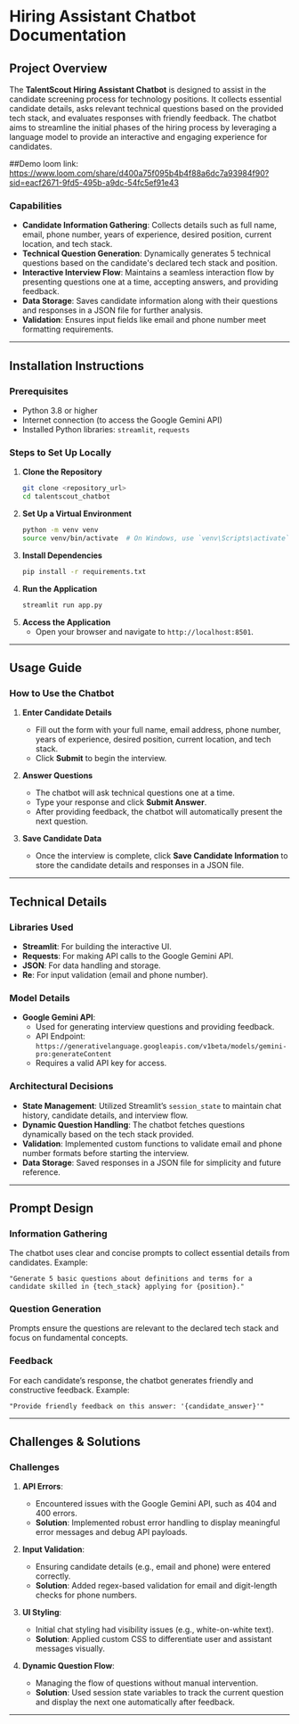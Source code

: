 # Hiring Assistant Chatbot Documentation

## Project Overview
The **TalentScout Hiring Assistant Chatbot** is designed to assist in the candidate screening process for technology positions. It collects essential candidate details, asks relevant technical questions based on the provided tech stack, and evaluates responses with friendly feedback. The chatbot aims to streamline the initial phases of the hiring process by leveraging a language model to provide an interactive and engaging experience for candidates.

##Demo loom link: https://www.loom.com/share/d400a75f095b4b4f88a6dc7a93984f90?sid=eacf2671-9fd5-495b-a9dc-54fc5ef91e43

### Capabilities
- **Candidate Information Gathering**: Collects details such as full name, email, phone number, years of experience, desired position, current location, and tech stack.
- **Technical Question Generation**: Dynamically generates 5 technical questions based on the candidate's declared tech stack and position.
- **Interactive Interview Flow**: Maintains a seamless interaction flow by presenting questions one at a time, accepting answers, and providing feedback.
- **Data Storage**: Saves candidate information along with their questions and responses in a JSON file for further analysis.
- **Validation**: Ensures input fields like email and phone number meet formatting requirements.

---

## Installation Instructions
### Prerequisites
- Python 3.8 or higher
- Internet connection (to access the Google Gemini API)
- Installed Python libraries: `streamlit`, `requests`

### Steps to Set Up Locally
1. **Clone the Repository**
   ```bash
   git clone <repository_url>
   cd talentscout_chatbot
   ```
2. **Set Up a Virtual Environment**
   ```bash
   python -m venv venv
   source venv/bin/activate  # On Windows, use `venv\Scripts\activate`
   ```
3. **Install Dependencies**
   ```bash
   pip install -r requirements.txt
   ```
4. **Run the Application**
   ```bash
   streamlit run app.py
   ```
5. **Access the Application**
   - Open your browser and navigate to `http://localhost:8501`.

---

## Usage Guide
### How to Use the Chatbot
1. **Enter Candidate Details**
   - Fill out the form with your full name, email address, phone number, years of experience, desired position, current location, and tech stack.
   - Click **Submit** to begin the interview.

2. **Answer Questions**
   - The chatbot will ask technical questions one at a time.
   - Type your response and click **Submit Answer**.
   - After providing feedback, the chatbot will automatically present the next question.

3. **Save Candidate Data**
   - Once the interview is complete, click **Save Candidate Information** to store the candidate details and responses in a JSON file.

---

## Technical Details
### Libraries Used
- **Streamlit**: For building the interactive UI.
- **Requests**: For making API calls to the Google Gemini API.
- **JSON**: For data handling and storage.
- **Re**: For input validation (email and phone number).

### Model Details
- **Google Gemini API**:
  - Used for generating interview questions and providing feedback.
  - API Endpoint: `https://generativelanguage.googleapis.com/v1beta/models/gemini-pro:generateContent`
  - Requires a valid API key for access.

### Architectural Decisions
- **State Management**: Utilized Streamlit’s `session_state` to maintain chat history, candidate details, and interview flow.
- **Dynamic Question Handling**: The chatbot fetches questions dynamically based on the tech stack provided.
- **Validation**: Implemented custom functions to validate email and phone number formats before starting the interview.
- **Data Storage**: Saved responses in a JSON file for simplicity and future reference.

---

## Prompt Design
### Information Gathering
The chatbot uses clear and concise prompts to collect essential details from candidates. Example:
```
"Generate 5 basic questions about definitions and terms for a candidate skilled in {tech_stack} applying for {position}."
```
### Question Generation
Prompts ensure the questions are relevant to the declared tech stack and focus on fundamental concepts.

### Feedback
For each candidate’s response, the chatbot generates friendly and constructive feedback. Example:
```
"Provide friendly feedback on this answer: '{candidate_answer}'"
```
---

## Challenges & Solutions
### Challenges
1. **API Errors**:
   - Encountered issues with the Google Gemini API, such as 404 and 400 errors.
   - **Solution**: Implemented robust error handling to display meaningful error messages and debug API payloads.

2. **Input Validation**:
   - Ensuring candidate details (e.g., email and phone) were entered correctly.
   - **Solution**: Added regex-based validation for email and digit-length checks for phone numbers.

3. **UI Styling**:
   - Initial chat styling had visibility issues (e.g., white-on-white text).
   - **Solution**: Applied custom CSS to differentiate user and assistant messages visually.

4. **Dynamic Question Flow**:
   - Managing the flow of questions without manual intervention.
   - **Solution**: Used session state variables to track the current question and display the next one automatically after feedback.

---


